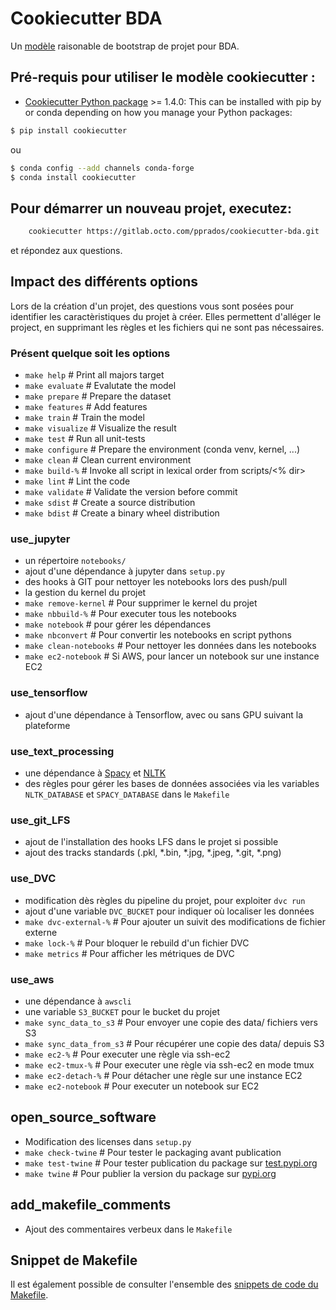 # Cookiecutter BDA

Un [modèle](https://gitlab.octo.com/pprados/cookiecutter-bda) raisonable de bootstrap de projet pour BDA.

## Pré-requis pour utiliser le modèle cookiecutter :
 - [Cookiecutter Python package](http://cookiecutter.readthedocs.org/en/latest/installation.html) >= 1.4.0: This can be installed with pip by or conda depending on how you manage your Python packages:

```bash
$ pip install cookiecutter
```

ou

```bash
$ conda config --add channels conda-forge
$ conda install cookiecutter
```


## Pour démarrer un nouveau projet, executez:
```bash
    cookiecutter https://gitlab.octo.com/pprados/cookiecutter-bda.git
```
et répondez aux questions.

## Impact des différents options
Lors de la création d'un projet, des questions vous sont posées
pour identifier les caractèristiques du projet à créer.
Elles permettent d'alléger le project, en supprimant les règles
et les fichiers qui ne sont pas nécessaires.

### Présent quelque soit les options
- `make help` # Print all majors target
- `make evaluate` # Evalutate the model 
- `make prepare` # Prepare the dataset
- `make features` # Add features
- `make train` # Train the model
- `make visualize` # Visualize the result
- `make test` # Run all unit-tests
- `make configure`  # Prepare the environment (conda venv, kernel, ...)
- `make clean` # Clean current environment
- `make build-%` # Invoke all script in lexical order from scripts/<% dir> 
- `make lint` # Lint the code
- `make validate` # Validate the version before commit
- `make sdist` # Create a source distribution
- `make bdist` # Create a binary wheel distribution

### use_jupyter
- un répertoire `notebooks/`
- ajout d'une dépendance à jupyter dans `setup.py`
- des hooks à GIT pour nettoyer les notebooks lors des push/pull
- la gestion du kernel du projet
- `make remove-kernel` # Pour supprimer le kernel du projet
- `make nbbuild-%` # Pour executer tous les notebooks
- `make notebook` # pour gérer les dépendances
- `make nbconvert` # Pour convertir les notebooks en script pythons
- `make clean-notebooks` # Pour nettoyer les données dans les notebooks
- `make ec2-notebook` # Si AWS, pour lancer un notebook sur une instance EC2
 
### use_tensorflow
- ajout d'une dépendance à Tensorflow, avec ou sans GPU suivant la plateforme

### use_text_processing
- une dépendance à [Spacy](https://spacy.io/) et [NLTK](https://www.nltk.org/)
- des règles pour gérer les bases de données associées via les variables 
`NLTK_DATABASE` et `SPACY_DATABASE` dans le `Makefile`
 
### use_git_LFS
- ajout de l'installation des hooks LFS dans le projet si possible
- ajout des tracks standards (.pkl, *.bin, *.jpg, *.jpeg, *.git, *.png)

### use_DVC
- modification dès règles du pipeline du projet, pour exploiter `dvc run`
- ajout d'une variable `DVC_BUCKET` pour indiquer où localiser les données
- `make dvc-external-%` # Pour ajouter un suivit des modifications de fichier externe
- `make lock-%` # Pour bloquer le rebuild d'un fichier DVC
- `make metrics` # Pour afficher les métriques de DVC

### use_aws
- une dépendance à `awscli`
- une variable `S3_BUCKET` pour le bucket du projet
- `make sync_data_to_s3` # Pour envoyer une copie des data/ fichiers vers S3
- `make sync_data_from_s3` # Pour récupérer une copie des data/ depuis S3
- `make ec2-%` # Pour executer une règle via ssh-ec2
- `make ec2-tmux-%` # Pour executer une règle via ssh-ec2 en mode tmux
- `make ec2-detach-%` # Pour détacher une règle sur une instance EC2
- `make ec2-notebook` # Pour executer un notebook sur EC2

## open_source_software
- Modification des licenses dans `setup.py`
- `make check-twine` # Pour tester le packaging avant publication
- `make test-twine` # Pour tester publication du package sur [test.pypi.org]((http://test.pypi.org))
- `make twine` # Pour publier la version du package sur [pypi.org](http://pypi.org)

## add_makefile_comments
- Ajout des commentaires verbeux dans le `Makefile`

## Snippet de Makefile
Il est également possible de consulter l'ensemble des [snippets de code
du Makefile](Makefile.snippet).

